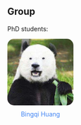 <h2>Group</h2>
<p>PhD students:</p>

<!-- 这是所有学生简介的容器 -->
<div style="display: flex; flex-wrap: wrap; gap: 30px; justify-content: flex-start; align-items: flex-start;">

  <!-- 第一个学生 -->
  <div style="text-align: center; width: 150px;">
    <a href="https://bingqi-huang.github.io">
      <img 
        src="static/assets/img/friends/hbq.jpg" 
        alt="Bingqi Huang" 
        style="width: 100%; aspect-ratio: 1/1; border-radius: 15px; object-fit: cover; margin-bottom: 8px;"
      >
    </a>
    <p style="margin: 0;">
      <a href="https://bingqi-huang.github.io" style="color: #4285F4; text-decoration: none;">Bingqi Huang</a>
    </p>
  </div>

</div>
